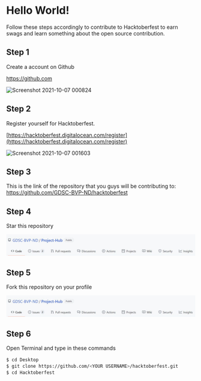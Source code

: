 # Hello World!
Follow these steps
accordingly to contribute to Hacktoberfest to earn swags and learn something about the open source contribution.

## Step 1 
Create a account on Github

https://github.com

![Screenshot 2021-10-07 000824](https://user-images.githubusercontent.com/34421801/136263700-2b49f846-9ce1-4db1-9fba-0d3ccfc97e38.jpg)


## Step 2 
Register yourself for Hacktoberfest.

[https://hacktoberfest.digitalocean.com/register](https://hacktoberfest.digitalocean.com/register)

![Screenshot 2021-10-07 001603](https://user-images.githubusercontent.com/34421801/136264323-9a9b374e-e324-4baf-913f-2d7a4bac436e.jpg)

## Step 3 
This is the link of the repository that you guys will be contributing to: https://github.com/GDSC-BVP-ND/hacktoberfest

## Step 4 
Star this repository

![Project-Hub](./repo.JPG)

## Step 5 
Fork this repository on your profile

![Project-Hub](./repo.JPG)

## Step 6 
Open Terminal and type in these commands
```bash
$ cd Desktop
$ git clone https://github.com/<YOUR USERNAME>/hacktoberfest.git
$ cd Hacktoberfest
```
